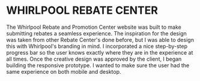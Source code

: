 # WHIRLPOOL REBATE CENTER
The Whirlpool Rebate and Promotion Center website was built to make submitting rebates a seamless experience.
The inspiration for the design was taken from other Rebate Center's done before, but I was able to design this with Whirlpool's branding in mind. I incorporated a nice step-by-step progress bar so the user knows exactly where they are in the experience at all times. Once the creative design was approved by the client, I began building the responsive prototype. I wanted to make sure the user had the same experience on both mobile and desktop. 
